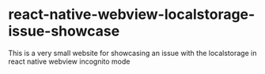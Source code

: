# react-native-webview-localstorage-issue-showcase
This is a very small website for showcasing an issue with the localstorage in react native webview incognito mode
